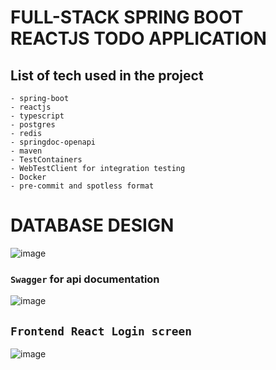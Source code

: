# FULL-STACK SPRING BOOT REACTJS TODO APPLICATION

## List of tech used in the project

    - spring-boot
    - reactjs
    - typescript
    - postgres
    - redis
    - springdoc-openapi
    - maven
    - TestContainers
    - WebTestClient for integration testing
    - Docker
    - pre-commit and spotless format

# DATABASE DESIGN

![image](https://drive.google.com/uc?export=view&id=1koT5_YY6FNQ02mIB66H7kXRCa72-WB4w)

### `Swagger` for api documentation

![image](https://drive.google.com/uc?export=view&id=1yH5tZPPhkDNaBioE5ZWQaVIFc3QJxLCl)

## `Frontend React Login screen`

![image](https://drive.google.com/uc?export=view&id=1wZZ-uQq5qS11bXJlrrK5g91HaAv52Rzo)
